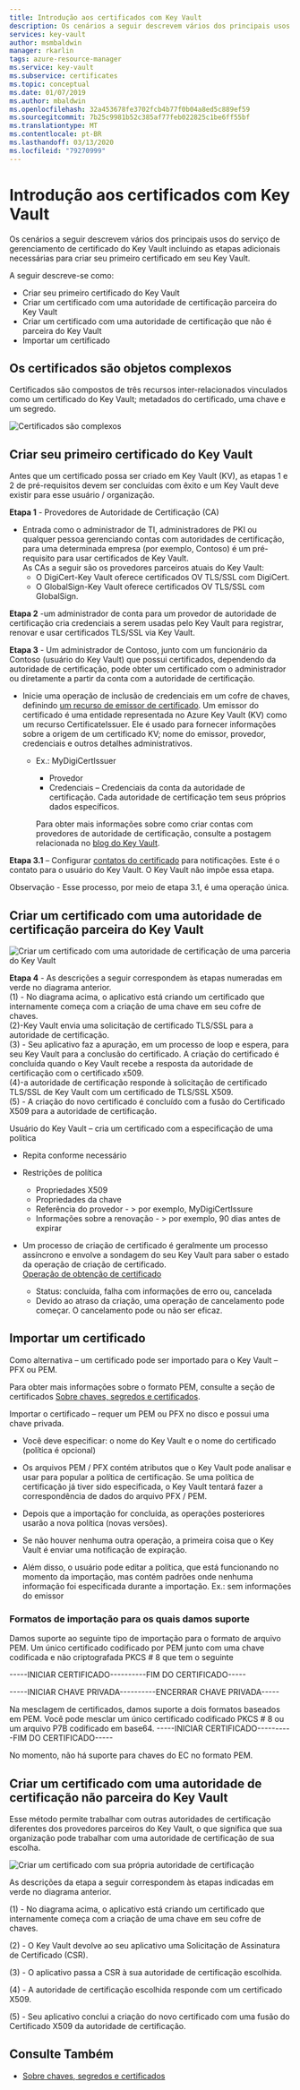 ```yaml
---
title: Introdução aos certificados com Key Vault
description: Os cenários a seguir descrevem vários dos principais usos do serviço de gerenciamento de certificado do Key Vault incluindo as etapas adicionais necessárias para criar seu primeiro certificado em seu Key Vault.
services: key-vault
author: msmbaldwin
manager: rkarlin
tags: azure-resource-manager
ms.service: key-vault
ms.subservice: certificates
ms.topic: conceptual
ms.date: 01/07/2019
ms.author: mbaldwin
ms.openlocfilehash: 32a453678fe3702fcb4b77f0b04a8ed5c889ef59
ms.sourcegitcommit: 7b25c9981b52c385af77feb022825c1be6ff55bf
ms.translationtype: MT
ms.contentlocale: pt-BR
ms.lasthandoff: 03/13/2020
ms.locfileid: "79270999"
---
```

# <a name="get-started-with-key-vault-certificates"></a>Introdução aos certificados com Key Vault
Os cenários a seguir descrevem vários dos principais usos do serviço de gerenciamento de certificado do Key Vault incluindo as etapas adicionais necessárias para criar seu primeiro certificado em seu Key Vault.

A seguir descreve-se como:
- Criar seu primeiro certificado do Key Vault
- Criar um certificado com uma autoridade de certificação parceira do Key Vault
- Criar um certificado com uma autoridade de certificação que não é parceira do Key Vault
- Importar um certificado

## <a name="certificates-are-complex-objects"></a>Os certificados são objetos complexos
Certificados são compostos de três recursos inter-relacionados vinculados como um certificado do Key Vault; metadados do certificado, uma chave e um segredo.


![Certificados são complexos](media/azure-key-vault.png)


## <a name="creating-your-first-key-vault-certificate"></a>Criar seu primeiro certificado do Key Vault  
 Antes que um certificado possa ser criado em Key Vault (KV), as etapas 1 e 2 de pré-requisitos devem ser concluídas com êxito e um Key Vault deve existir para esse usuário / organização.  

**Etapa 1** - Provedores de Autoridade de Certificação (CA)  
-   Entrada como o administrador de TI, administradores de PKI ou qualquer pessoa gerenciando contas com autoridades de certificação, para uma determinada empresa (por exemplo, Contoso) é um pré-requisito para usar certificados de Key Vault.  
    As CAs a seguir são os provedores parceiros atuais do Key Vault:  
    -   O DigiCert-Key Vault oferece certificados OV TLS/SSL com DigiCert.  
    -   O GlobalSign-Key Vault oferece certificados OV TLS/SSL com GlobalSign.  

**Etapa 2** -um administrador de conta para um provedor de autoridade de certificação cria credenciais a serem usadas pelo Key Vault para registrar, renovar e usar certificados TLS/SSL via Key Vault.

**Etapa 3** - Um administrador de Contoso, junto com um funcionário da Contoso (usuário do Key Vault) que possui certificados, dependendo da autoridade de certificação, pode obter um certificado com o administrador ou diretamente a partir da conta com a autoridade de certificação.  

- Inicie uma operação de inclusão de credenciais em um cofre de chaves, definindo [um recurso de emissor de certificado](/rest/api/keyvault/setcertificateissuer/setcertificateissuer). Um emissor do certificado é uma entidade representada no Azure Key Vault (KV) como um recurso CertificateIssuer. Ele é usado para fornecer informações sobre a origem de um certificado KV; nome do emissor, provedor, credenciais e outros detalhes administrativos.
  - Ex.: MyDigiCertIssuer  
    -   Provedor  
    -   Credenciais – Credenciais da conta da autoridade de certificação. Cada autoridade de certificação tem seus próprios dados específicos.  

    Para obter mais informações sobre como criar contas com provedores de autoridade de certificação, consulte a postagem relacionada no [blog do Key Vault](https://aka.ms/kvcertsblog).  

**Etapa 3.1** – Configurar [contatos do certificado](/rest/api/keyvault/setcertificatecontacts/setcertificatecontacts) para notificações. Este é o contato para o usuário do Key Vault. O Key Vault não impõe essa etapa.  

Observação - Esse processo, por meio de etapa 3.1, é uma operação única.  

## <a name="creating-a-certificate-with-a-ca-partnered-with-key-vault"></a>Criar um certificado com uma autoridade de certificação parceira do Key Vault

![Criar um certificado com uma autoridade de certificação de uma parceria do Key Vault](media/certificate-authority-2.png)

**Etapa 4** - As descrições a seguir correspondem às etapas numeradas em verde no diagrama anterior.  
  (1) - No diagrama acima, o aplicativo está criando um certificado que internamente começa com a criação de uma chave em seu cofre de chaves.  
  (2)-Key Vault envia uma solicitação de certificado TLS/SSL para a autoridade de certificação.  
  (3) - Seu aplicativo faz a apuração, em um processo de loop e espera, para seu Key Vault para a conclusão do certificado. A criação do certificado é concluída quando o Key Vault recebe a resposta da autoridade de certificação com o certificado x509.  
  (4)-a autoridade de certificação responde à solicitação de certificado TLS/SSL de Key Vault com um certificado de TLS/SSL X509.  
  (5) - A criação do novo certificado é concluído com a fusão do Certificado X509 para a autoridade de certificação.  

  Usuário do Key Vault – cria um certificado com a especificação de uma política

  -   Repita conforme necessário  
  -   Restrições de política  
      -   Propriedades X509  
      -   Propriedades da chave  
      -   Referência do provedor - > por exemplo, MyDigiCertIssure  
      -   Informações sobre a renovação - > por exemplo, 90 dias antes de expirar  

  - Um processo de criação de certificado é geralmente um processo assíncrono e envolve a sondagem do seu Key Vault para saber o estado da operação de criação de certificado.  
[Operação de obtenção de certificado](/rest/api/keyvault/getcertificateoperation/getcertificateoperation)  
      -   Status: concluída, falha com informações de erro ou, cancelada  
      -   Devido ao atraso da criação, uma operação de cancelamento pode começar. O cancelamento pode ou não ser eficaz.  

## <a name="import-a-certificate"></a>Importar um certificado  
 Como alternativa – um certificado pode ser importado para o Key Vault – PFX ou PEM.  

 Para obter mais informações sobre o formato PEM, consulte a seção de certificados [Sobre chaves, segredos e certificados](about-keys-secrets-and-certificates.md).  

 Importar o certificado – requer um PEM ou PFX no disco e possui uma chave privada. 
-   Você deve especificar: o nome do Key Vault e o nome do certificado (política é opcional)

-   Os arquivos PEM / PFX contém atributos que o Key Vault pode analisar e usar para popular a política de certificação. Se uma política de certificação já tiver sido especificada, o Key Vault tentará fazer a correspondência de dados do arquivo PFX / PEM.  

-   Depois que a importação for concluída, as operações posteriores usarão a nova política (novas versões).  

-   Se não houver nenhuma outra operação, a primeira coisa que o Key Vault é enviar uma notificação de expiração. 

-   Além disso, o usuário pode editar a política, que está funcionando no momento da importação, mas contém padrões onde nenhuma informação foi especificada durante a importação. Ex.: sem informações do emissor  

### <a name="formats-of-import-we-support"></a>Formatos de importação para os quais damos suporte
Damos suporte ao seguinte tipo de importação para o formato de arquivo PEM. Um único certificado codificado por PEM junto com uma chave codificada e não criptografada PKCS # 8 que tem o seguinte

-----INICIAR CERTIFICADO----------FIM DO CERTIFICADO-----

-----INICIAR CHAVE PRIVADA----------ENCERRAR CHAVE PRIVADA-----

Na mesclagem de certificados, damos suporte a dois formatos baseados em PEM. Você pode mesclar um único certificado codificado PKCS # 8 ou um arquivo P7B codificado em base64. -----INICIAR CERTIFICADO----------FIM DO CERTIFICADO-----

No momento, não há suporte para chaves do EC no formato PEM.

## <a name="creating-a-certificate-with-a-ca-not-partnered-with-key-vault"></a>Criar um certificado com uma autoridade de certificação não parceira do Key Vault  
 Esse método permite trabalhar com outras autoridades de certificação diferentes dos provedores parceiros do Key Vault, o que significa que sua organização pode trabalhar com uma autoridade de certificação de sua escolha.  

![Criar um certificado com sua própria autoridade de certificação](media/certificate-authority-1.png)  

 As descrições da etapa a seguir correspondem às etapas indicadas em verde no diagrama anterior.  

  (1) - No diagrama acima, o aplicativo está criando um certificado que internamente começa com a criação de uma chave em seu cofre de chaves.  

  (2) - O Key Vault devolve ao seu aplicativo uma Solicitação de Assinatura de Certificado (CSR).  

  (3) - O aplicativo passa a CSR à sua autoridade de certificação escolhida.  

  (4) - A autoridade de certificação escolhida responde com um certificado X509.  

  (5) - Seu aplicativo conclui a criação do novo certificado com uma fusão do Certificado X509 da autoridade de certificação.

## <a name="see-also"></a>Consulte Também

- [Sobre chaves, segredos e certificados](about-keys-secrets-and-certificates.md)
